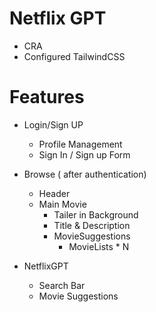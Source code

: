 # Netflix GPT

- CRA 
- Configured TailwindCSS



# Features 
- Login/Sign UP
     - Profile Management
     - Sign In / Sign up Form

- Browse ( after authentication)
     - Header
     - Main Movie 
         - Tailer in Background
         - Title & Description
         - MovieSuggestions
             - MovieLists * N

- NetflixGPT
  - Search Bar
  - Movie Suggestions
